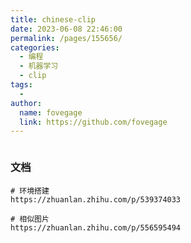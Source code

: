 ```yaml
---
title: chinese-clip
date: 2023-06-08 22:46:00
permalink: /pages/155656/
categories:
  - 编程
  - 机器学习
  - clip
tags:
  - 
author: 
  name: fovegage
  link: https://github.com/fovegage
---
```

```

```

### 文档
```
# 环境搭建
https://zhuanlan.zhihu.com/p/539374033

# 相似图片
https://zhuanlan.zhihu.com/p/556595494
```